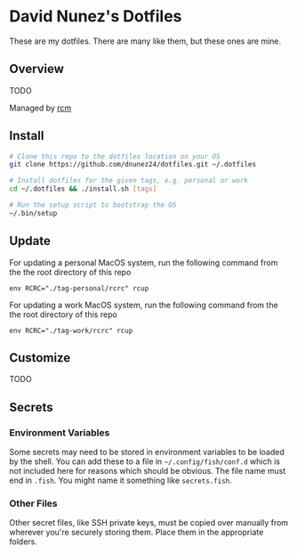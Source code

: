 # David Nunez's Dotfiles

These are my dotfiles. There are many like them, but these ones are mine.

## Overview

TODO

Managed by [rcm](https://thoughtbot.github.io/rcm/)

## Install

```sh
# Clone this repo to the dotfiles location on your OS
git clone https://github.com/dnunez24/dotfiles.git ~/.dotfiles

# Install dotfiles for the given tags, e.g. personal or work
cd ~/.dotfiles && ./install.sh [tags]

# Run the setup script to bootstrap the OS
~/.bin/setup
```

## Update

For updating a personal MacOS system, run the following command from the the root directory of this repo

```
env RCRC="./tag-personal/rcrc" rcup 
```

For updating a work MacOS system, run the following command from the the root directory of this repo

```
env RCRC="./tag-work/rcrc" rcup 
```

## Customize

TODO

## Secrets

### Environment Variables

Some secrets may need to be stored in environment variables to be loaded by the shell. You can add these to a file in `~/.config/fish/conf.d` which is not included here for reasons which should be obvious. The file name must end in `.fish`. You might name it something like `secrets.fish`.

### Other Files

Other secret files, like SSH private keys, must be copied over manually from wherever you're securely storing them. Place them in the appropriate folders.
